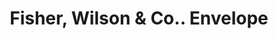 ---
doi: 10.7916/D8FR17QB
date_other: '1884'
date_other_textual: '1884'
form: printed ephemera
genre:
- Envelopes
name:
- Fisher, Wilson & Co.
object_in_context_url: https://biggert.cul.columbia.edu/items/view/ave_biggert_01283
subject_hierarchical_geographic:
- Cleveland, Ohio, United States
subject_name:
- Fisher, Wilson & Co.
title: Fisher, Wilson & Co.. Envelope
sort_title: Fisher, Wilson & Co.. Envelope
call_number: ave_biggert_01283
coordinates:
- 41.48222222222223,-81.66972222222223
pid: ave_biggert_01283
identifiers: ave_biggert_01283
thumbnail: https://derivativo-1.library.columbia.edu/iiif/2/ldpd:343118/full/!256,256/0/native.jpg
permalink: "/items/ave_biggert_01283/"
layout: iiif-image-page
---